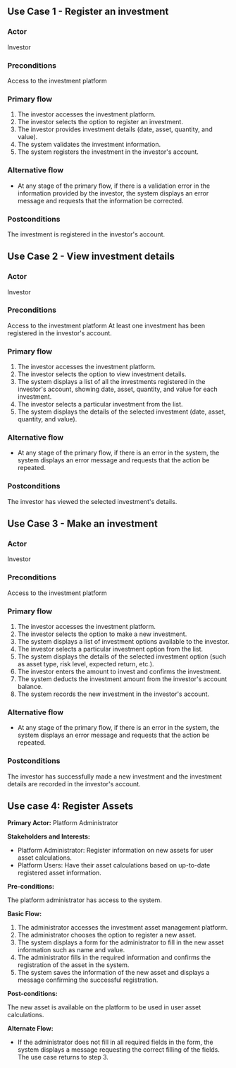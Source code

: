 
## Use Case 1 - Register an investment

### Actor
Investor

### Preconditions
Access to the investment platform

### Primary flow
1. The investor accesses the investment platform.
2. The investor selects the option to register an investment.
3. The investor provides investment details (date, asset, quantity, and value).
4. The system validates the investment information.
5. The system registers the investment in the investor's account.

### Alternative flow
- At any stage of the primary flow, if there is a validation error in the information provided by the investor, the system displays an error message and requests that the information be corrected.

### Postconditions
The investment is registered in the investor's account.



## Use Case 2 - View investment details

### Actor
Investor

### Preconditions
Access to the investment platform
At least one investment has been registered in the investor's account.

### Primary flow
1. The investor accesses the investment platform.
2. The investor selects the option to view investment details.
3. The system displays a list of all the investments registered in the investor's account, showing date, asset, quantity, and value for each investment.
4. The investor selects a particular investment from the list.
5. The system displays the details of the selected investment (date, asset, quantity, and value).

### Alternative flow
- At any stage of the primary flow, if there is an error in the system, the system displays an error message and requests that the action be repeated.

### Postconditions
The investor has viewed the selected investment's details.


## Use Case 3 - Make an investment

### Actor
Investor

### Preconditions
Access to the investment platform

### Primary flow
1. The investor accesses the investment platform.
2. The investor selects the option to make a new investment.
3. The system displays a list of investment options available to the investor.
4. The investor selects a particular investment option from the list.
5. The system displays the details of the selected investment option (such as asset type, risk level, expected return, etc.).
6. The investor enters the amount to invest and confirms the investment.
7. The system deducts the investment amount from the investor's account balance.
8. The system records the new investment in the investor's account.

### Alternative flow
- At any stage of the primary flow, if there is an error in the system, the system displays an error message and requests that the action be repeated.

### Postconditions
The investor has successfully made a new investment and the investment details are recorded in the investor's account.

## Use case 4: Register Assets

**Primary Actor:** Platform Administrator

**Stakeholders and Interests:**

- Platform Administrator: Register information on new assets for user asset calculations.
- Platform Users: Have their asset calculations based on up-to-date registered asset information.

**Pre-conditions:**

The platform administrator has access to the system.

**Basic Flow:**

1. The administrator accesses the investment asset management platform.
2. The administrator chooses the option to register a new asset.
3. The system displays a form for the administrator to fill in the new asset information such as name and value.
4. The administrator fills in the required information and confirms the registration of the asset in the system.
5. The system saves the information of the new asset and displays a message confirming the successful registration.

**Post-conditions:**

The new asset is available on the platform to be used in user asset calculations.

**Alternate Flow:**

- If the administrator does not fill in all required fields in the form, the system displays a message requesting the correct filling of the fields. The use case returns to step 3.
